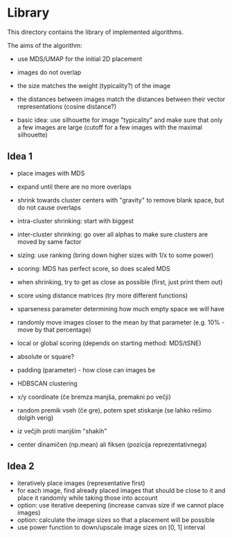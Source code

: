 # Library

This directory contains the library of implemented algorithms.

The aims of the algorithm:
- use MDS/UMAP for the initial 2D placement
- images do not overlap
- the size matches the weight (typicality?) of the image
- the distances between images match the distances between their vector representations (cosine distance?)

- basic idea: use silhouette for image "typicality" and make sure that only a few images are large (cutoff for a few images with the maximal silhouette)


## Idea 1
- place images with MDS
- expand until there are no more overlaps
- shrink towards cluster centers with "gravity" to remove blank space, but do not cause overlaps

- intra-cluster shrinking: start with biggest
- inter-cluster shrinking: go over all alphas to make sure clusters are moved by same factor

- sizing: use ranking (bring down higher sizes with 1/x to some power)

- scoring: MDS has perfect score, so does scaled MDS
- when shrinking, try to get as close as possible (first, just print them out)
- score using distance matrices (try more different functions)

- sparseness parameter determining how much empty space we will have
- randomly move images closer to the mean by that parameter (e.g. 10% - move by that percentage)

- local or global scoring (depends on starting method: MDS/tSNE)
- absolute or square?

- padding (parameter) - how close can images be
- HDBSCAN clustering

- x/y coordinate (če bremza manjša, premakni po večji)
- random premik vseh (če gre), potem spet stiskanje (se lahko rešimo dolgih verig)
- iz večjih proti manjšim "shakih"
- center dinamičen (np.mean) ali fiksen (pozicija reprezentativnega)


## Idea 2
- iteratively place images (representative first)
- for each image, find already placed images that should be close to it and place it randomly while taking those into account
- option: use iterative deepening (increase canvas size if we cannot place images)
- option: calculate the image sizes so that a placement will be possible
- use power function to down/upscale image sizes on [0, 1] interval

